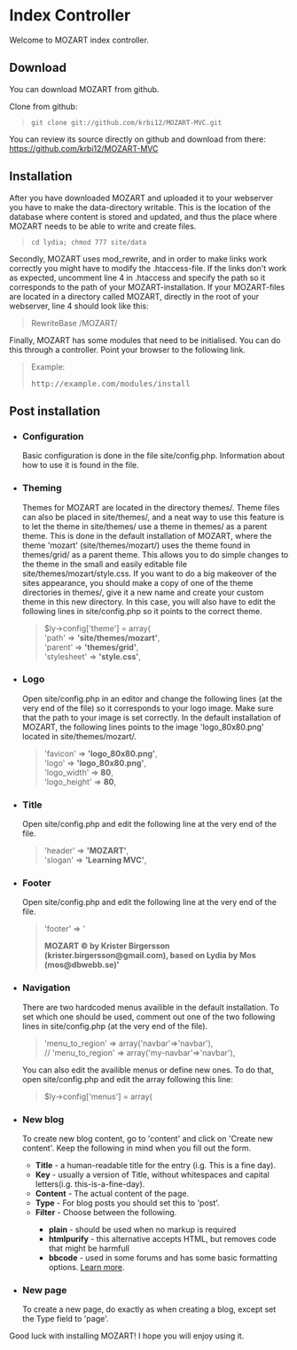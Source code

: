 <h1>Index Controller</h1>
<p>Welcome to MOZART index controller.</p>

<h2>Download</h2>
<p>You can download MOZART from github.</p>
<p>Clone from github:
</p>
<blockquote>
<code>git clone git://github.com/krbi12/MOZART-MVC.git</code>
</blockquote>
<p>You can review its source directly on github and download from there: <a href='https://github.com/krbi12/MOZART-MVC'>https://github.com/krbi12/MOZART-MVC</a></p>

<h2>Installation</h2>
<p>After you have downloaded MOZART and uploaded it to your webserver you have to make the data-directory writable. This is the location of the database where content is stored and updated, and thus the place where MOZART needs
to be able to write and create files.</p>
<blockquote>
<code>cd lydia; chmod 777 site/data</code>
</blockquote>

<p>
Secondly, MOZART uses mod_rewrite, and in order to make links work correctly you might have to modify the .htaccess-file. If the links don't work as expected, uncomment line 4 in .htaccess and specify the path so it corresponds to the path of your MOZART-installation. If your MOZART-files are located in a directory called MOZART, directly in the root of your webserver, line 4 should look like this:
<blockquote>
RewriteBase /MOZART/
</blockquote>
</p>

<p>Finally, MOZART has some modules that need to be initialised. You can do this through a 
controller. Point your browser to the following link.</p>
<blockquote>
Example: <pre>http://example.com/modules/install</pre>
</blockquote>

<h2>Post installation</h2>
<ul>
<li>
<h3>Configuration</h3>
<p>Basic configuration is done in the file <span class="directory">site/config.php</span>. Information about how to use it is found in the file.
</p>
</li>
<li>
<h3>Theming</h3>
<p>Themes for MOZART are located in the directory <span class="directory">themes/</span>. Theme files can also be placed in <span class="directory">site/themes/</span>, and a neat way to use this feature is to let the theme in <span class="directory">site/themes/</span> use a theme in <span class="directory">themes/</span> as a parent theme. This is done in the default installation of MOZART, where the theme 'mozart' (<span class="directory">site/themes/mozart/</span>) uses the theme found in <span class="directory">themes/grid/</span> as a parent theme. This allows you to do simple changes to the theme in the small and easily editable file <span class="directory">site/themes/mozart/style.css</span>. If you want to do a big makeover of the sites appearance, you should make a copy of one of the theme directories in <span class="directory">themes/</span>, give it a new name and create your custom theme in this new directory. In this case, you will also have to edit the following lines in <span class="directory"
>site/config.php</span> so it points to the correct theme.
<blockquote>
$ly->config['theme'] = array(<br />
  'path'            => <strong>'site/themes/mozart'</strong>,<br />
  'parent'          => <strong>'themes/grid'</strong>,<br />
  'stylesheet'      => <strong>'style.css'</strong>,
</blockquote>
</p>
</li>
<li>
<h3>Logo</h3>
<p>Open <span class="directory">site/config.php</span> in an editor and change the following lines (at the very end of the file) so it corresponds to your logo image. Make sure that the path to your image is set correctly. In the default installation of MOZART, the following lines points to the image 'logo_80x80.png' located in <span class="directory">site/themes/mozart/</span>.
<blockquote>
'favicon' => <strong>'logo_80x80.png'</strong>,<br />
    'logo' => <strong>'logo_80x80.png'</strong>,<br />
    'logo_width'  => <strong>80</strong>,<br />
    'logo_height' => <strong>80</strong>,
</blockquote>
</p>
</li>
<li>
<h3>Title</h3>
<p>Open <span class="directory">site/config.php</span> and edit the following line at the very end of the file.
<blockquote>
    'header' => <strong>'MOZART'</strong>,<br />
    'slogan' => <strong>'Learning MVC'</strong>,
</blockquote>
</p>
</li>
<li>
<h3>Footer</h3>
<p>Open <span class="directory">site/config.php</span> and edit the following line at the very end of the file.
<blockquote>
    'footer' => '<strong><p>MOZART &copy; by Krister Birgersson (krister.birgersson@gmail.com), based on Lydia by Mos (mos@dbwebb.se)'</p></strong>
</blockquote>
</p>
</li>
<li>
<h3>Navigation</h3>
<p>There are two hardcoded menus availible in the default installation. To set which one should be used, comment out one of the two following lines in <span class="directory">site/config.php</span> (at the very end of the file).
<blockquote>
  'menu_to_region' => array('navbar'=>'navbar'),<br />
//  'menu_to_region' => array('my-navbar'=>'navbar'),
</blockquote>
You can also edit the availible menus or define new ones. To do that, open <span class="directory">site/config.php</span> and edit the array following this line:
<blockquote>
$ly->config['menus'] = array(
</blockquote>
</p>
</li>


<li>
<h3>New blog</h3>
<p>To create new blog content, go to 'content' and click on 'Create new content'. Keep the following in mind when you fill out the form.
<ul>
<li><strong>Title</strong> - a human-readable title for the entry (i.g. This is a fine day).</li>
<li><strong>Key</strong> - usually a version of Title, without whitespaces and capital letters(i.g. this-is-a-fine-day).</li>
<li><strong>Content</strong> - The actual content of the page.</li>
<li><strong>Type</strong> - For blog posts you should set this to 'post'.</li>
<li><strong>Filter</strong> - Choose between the following.</li>
<ul>
<li><strong>plain</strong> - should be used when no markup is required</li>
<li><strong>htmlpurify</strong> - this alternative accepts HTML, but removes code that might be harmfull</li>
<li><strong>bbcode</strong> - used in some forums and has some basic formatting options. <a target="_blank" href="http://en.wikipedia.org/wiki/BBCode">Learn more</a>.</li>
</ul>
</ul>
</p>
</li>



<li>
<h3>New page</h3>
<p>To create a new page, do exactly as when creating a blog, except set the Type field to 'page'.
</p>
</li>



</ul>
<p>
Good luck with installing MOZART! I hope you will enjoy using it.
</p>
